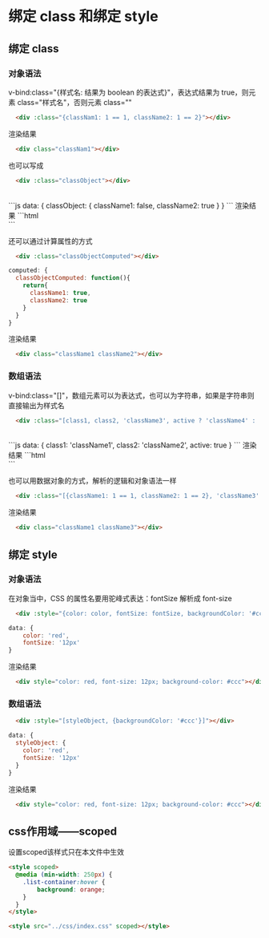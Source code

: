 # 绑定 class 和绑定 style
## 绑定 class
### 对象语法
v-bind:class="{样式名: 结果为 boolean 的表达式}"，表达式结果为 true，则元素 class="样式名"，否则元素 class=""
```html
  <div :class="{classNam1: 1 == 1, className2: 1 == 2}"></div>
```
渲染结果
```html
  <div class="classNam1"></div>
```

也可以写成
```html
  <div :class="classObject"></div>
```
<br>
```js
data: {
  classObject: {
    className1: false,
    className2: true
  }
}
```
渲染结果
```html
  <div class="className2"></div>
```

还可以通过计算属性的方式
```html
  <div :class="classObjectComputed"></div>
```
```js
computed: {
  classObjectComputed: function(){
    return{
      className1: true,
      className2: true
    }
  }
}
```
渲染结果
```html
  <div class="className1 className2"></div>
```

### 数组语法
v-bind:class="[]"，数组元素可以为表达式，也可以为字符串，如果是字符串则直接输出为样式名
```html
  <div :class="[class1, class2, 'className3', active ? 'className4' : '']"></div>
```
<br>
```js
data: {
  class1: 'className1',
  class2: 'className2',
  active: true
}
```
渲染结果
```html
  <div class="className1 className2 className3 className4"></div>
```

也可以用数据对象的方式，解析的逻辑和对象语法一样
```html
  <div :class="[{className1: 1 == 1, className2: 1 == 2}, 'className3' ]"></div>
```
渲染结果
```html
  <div class="className1 className3"></div>
```

## 绑定 style
### 对象语法
在对象当中，CSS 的属性名要用驼峰式表达：fontSize 解析成 font-size
```html
  <div :style="{color: color, fontSize: fontSize, backgroundColor: '#ccc'}"></div>
```
```js
data: {
    color: 'red',
    fontSize: '12px'
}
```
渲染结果
```html
  <div style="color: red, font-size: 12px; background-color: #ccc"></div>
```
### 数组语法
```html
  <div :style="[styleObject, {backgroundColor: '#ccc'}]"></div>
```
```js
data: {
  styleObject: {
    color: 'red',
    fontSize: '12px'
  }
}
```
渲染结果
```html
  <div style="color: red, font-size: 12px; background-color: #ccc"></div>
```

## css作用域——scoped
设置scoped该样式只在本文件中生效
```html
<style scoped>
  @media (min-width: 250px) {
    .list-container:hover {
        background: orange;
    }
  }
</style>

<style src="../css/index.css" scoped></style>
```
